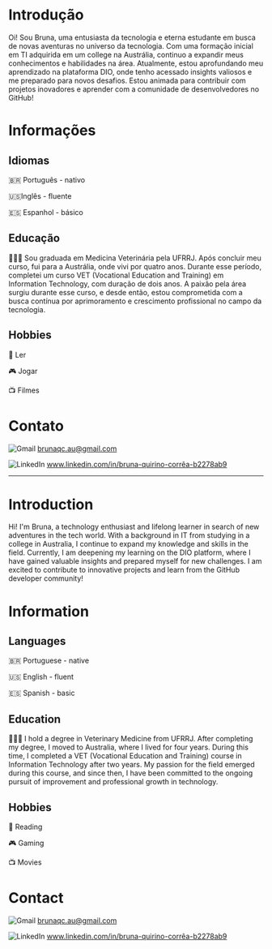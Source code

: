 
# Introdução

Oi! Sou Bruna, uma entusiasta da tecnologia e eterna estudante em busca de novas aventuras no universo da tecnologia. Com uma formação inicial em TI adquirida em um college na Austrália, continuo a expandir meus conhecimentos e habilidades na área. Atualmente, estou aprofundando meu aprendizado na plataforma DIO, onde tenho acessado insights valiosos e me preparado para novos desafios. Estou animada para contribuir com projetos inovadores e aprender com a comunidade de desenvolvedores no GitHub!

# Informações

## Idiomas

🇧🇷 Português - nativo

🇺🇸Inglês - fluente

🇪🇸 Espanhol - básico

## Educação

👩🏻‍🎓 Sou graduada em Medicina Veterinária pela UFRRJ. Após concluir meu curso, fui para a Austrália, onde vivi por quatro anos. Durante esse período, completei um curso VET (Vocational Education and Training) em Information Technology, com duração de dois anos. A paixão pela área surgiu durante esse curso, e desde então, estou comprometida com a busca contínua por aprimoramento e crescimento profissional no campo da tecnologia.

## Hobbies

📖 Ler

🎮 Jogar

📺 Filmes

# Contato

![Gmail](https://img.shields.io/badge/Gmail-D14836?style=for-the-badge&logo=gmail&logoColor=white)  brunaqc.au@gmail.com

![LinkedIn](https://img.shields.io/badge/linkedin-%230077B5.svg?style=for-the-badge&logo=linkedin&logoColor=white)  www.linkedin.com/in/bruna-quirino-corrêa-b2278ab9

------------------

# Introduction

Hi! I'm Bruna, a technology enthusiast and lifelong learner in search of new adventures in the tech world. With a background in IT from studying in a college in Australia, I continue to expand my knowledge and skills in the field. Currently, I am deepening my learning on the DIO platform, where I have gained valuable insights and prepared myself for new challenges. I am excited to contribute to innovative projects and learn from the GitHub developer community!

# Information

## Languages

🇧🇷 Portuguese - native

🇺🇸 English - fluent

🇪🇸 Spanish - basic

## Education

👩🏻‍🎓 I hold a degree in Veterinary Medicine from UFRRJ. After completing my degree, I moved to Australia, where I lived for four years. During this time, I completed a VET (Vocational Education and Training) course in Information Technology after two years. My passion for the field emerged during this course, and since then, I have been committed to the ongoing pursuit of improvement and professional growth in technology.

## Hobbies

📖 Reading

🎮 Gaming

📺 Movies

# Contact

![Gmail](https://img.shields.io/badge/Gmail-D14836?style=for-the-badge&logo=gmail&logoColor=white)  brunaqc.au@gmail.com

![LinkedIn](https://img.shields.io/badge/linkedin-%230077B5.svg?style=for-the-badge&logo=linkedin&logoColor=white)  www.linkedin.com/in/bruna-quirino-corrêa-b2278ab9
